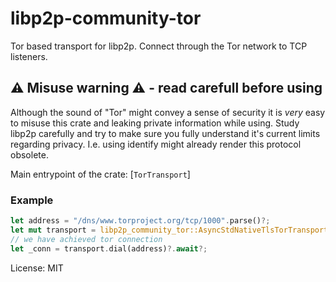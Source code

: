 # libp2p-community-tor

Tor based transport for libp2p. Connect through the Tor network to TCP listeners.

## ⚠️ Misuse warning ⚠️ - read carefull before using
Although the sound of "Tor" might convey a sense of security it is *very* easy to misuse this
crate and leaking private information while using. Study libp2p carefully and try to make sure
you fully understand it's current limits regarding privacy. I.e. using identify might already
render this protocol obsolete.

Main entrypoint of the crate: [`TorTransport`]

### Example
```rust
let address = "/dns/www.torproject.org/tcp/1000".parse()?;
let mut transport = libp2p_community_tor::AsyncStdNativeTlsTorTransport::bootstrapped().await?;
// we have achieved tor connection
let _conn = transport.dial(address)?.await?;
```

License: MIT
